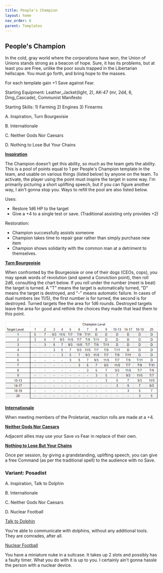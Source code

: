 ```yaml
---
title: People's Champion
layout: home
nav_order: 6
parent: Templates
---
```






## **People's Champion**

In the cold, gray world where the corporations have won, the Union of Unions stands strong as a beacon of hope. Sure, it has its problems, but at least you are Free, unlike the poor souls trapped in the Libertarian hellscape. You must go forth, and bring hope to the masses. 

For each template gain +1 Save against Fear. 

Starting Equipment: Leather_Jacket(light, 2),  AK-47 (mr, 2d4, 6, Dmg_Cascade), Communist Manifesto 

Starting Skills: 1) Farming 2) Engines 3) Firearms

A. Inspiration, Turn Bourgeoisie 

B. Internationale

C. Neither Gods Nor Caesars

D. Nothing to Lose But Your Chains

**<span style="text-decoration:underline;">Inspiration</span>**

The Champion doesn't get this ability, so much as the team gets the ability. This is a pool of points equal to 1 per People's Champion template in the team, and usable on various things (listed below) by anyone on the team. To activate, the player using the point must inspire the target in some way. I'm primarily picturing a short uplifting speech, but if you can figure another way, I ain't gonna stop you. Ways to refill the pool are also listed below. 

Uses:



* Restore 1d6 HP to the target
* Give a +4 to a single test or save. (Traditional assisting only provides +2) 

Restoration:



* Champion successfully assists someone
* Champion takes time to repair gear rather than simply purchase new item
* Champion shows solidarity with the common man at a detriment to themselves. 

**<span style="text-decoration:underline;">Turn Bourgeoisie</span>**

When confronted by the Bourgeoisie or one of their dogs (CEOs, cops), you may speak words of revolution (and spend a Conviction point), then roll 2d6, consulting the chart below. If you roll under the number (meet is beat) the target is turned. A "T" means the target is automatically turned, "D" means the target is destroyed, and "-" means automatic failure. In cases of dual numbers (ex 11/5), the first number is for turned, the second is for destroyed. Turned targets flee the area for 1d6 rounds. Destroyed targets leave the area for good and rethink the choices they made that lead them to this point. 

<img src="turncapitalist.png" alt="Turn chart">

**<span style="text-decoration:underline;">Internationale</span>**

When meeting members of the Proletariat, reaction rolls are made at a +4. 

**<span style="text-decoration:underline;">Neither Gods Nor Caesars</span>**

Adjacent allies may use your Save vs Fear in replace of their own. 

**<span style="text-decoration:underline;">Nothing to Lose But Your Chains</span>**

Once per session, by giving a grandstanding, uplifting speech, you can give a free Command (as per the traditional spell) to the audience with no Save. 


### **Variant: Posadist**

A. Inspiration, Talk to Dolphin

B. Internationale

C. Neither Gods Nor Caesars

D. Nuclear Football

<span style="text-decoration:underline;">Talk to Dolphin</span>

You're able to communicate with dolphins, without any additional tools. They are comrades, after all. 

<span style="text-decoration:underline;">Nuclear Football</span>

You have a miniature nuke in a suitcase. It takes up 2 slots and possibly has a faulty timer. What you do with it is up to you. I certainly ain't gonna hassle the person with a nuclear device. 
